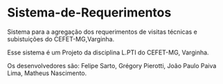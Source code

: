 # Sistema-de-Requerimentos
Sistema para a agregação dos requerimentos de visitas técnicas e subistuições do CEFET-MG,Varginha.

Esse sistema é um Projeto da disciplina L.PTI do CEFET-MG, Varginha.

Os desenvolvedores são: Felipe Sarto, Grégory Pierotti, João Paulo Paiva Lima, Matheus Nascimento.


